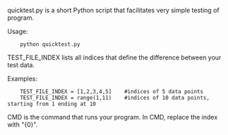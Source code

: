 
quicktest.py is a short Python script that facilitates very simple testing of program.

Usage:
```
	python quicktest.py
```

TEST_FILE_INDEX lists all indices that define the difference between your test data. 

Examples:

```
	TEST_FILE_INDEX = [1,2,3,4,5]    #indices of 5 data points
	TEST_FILE_INDEX = range(1,11)    #indices of 10 data points, starting from 1 ending at 10	
```

CMD is the command that runs your program.  In CMD, replace the index with "{0}".

